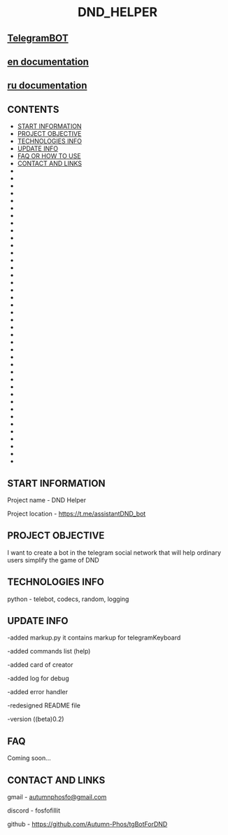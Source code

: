 
# <p align="center">DND_HELPER

<h2><a href='https://t.me/assistantDND_bot'>TelegramBOT</a></h2>
<h2><a href='content\documentation\enDocumentation.html'>en documentation</a></h2>
<h2><a href='content\documentation\ruDocumentation.html'>ru documentation</a></h2>

## CONTENTS

* [START INFORMATION](#START-INFORMATION)
* [PROJECT OBJECTIVE](#PROJECT-OBJECTIVE)
* [TECHNOLOGIES INFO](#TECHNOLOGIES-INFO)
* [UPDATE INFO](#UPDATE-INFO)
* [FAQ OR HOW TO USE](#FAQ)
* [CONTACT AND LINKS](#CONTACT-AND-LINKS)
*
*
*
*
*
*
*
*
*
*
*
*
*
*
*
*
*
*
*
*
*
*
*
*
*
*
*
*
*
*
*
*
*
*
*
*
*
*
*
*

## START INFORMATION

Project name - DND Helper

Project location - https://t.me/assistantDND_bot

## PROJECT OBJECTIVE

I want to create a bot in the telegram social 
network that will help ordinary users simplify 
the game of DND

## TECHNOLOGIES INFO

python - telebot, codecs, random, logging

## UPDATE INFO

-added markup.py it contains markup for telegramKeyboard

-added commands list (help)

-added card of creator

-added log for debug

-added error handler

-redesigned README file

-version ((beta)0.2)

## FAQ

Coming soon...

## CONTACT AND LINKS

gmail - autumnphosfo@gmail.com

discord - fosfofillit

github - https://github.com/Autumn-Phos/tgBotForDND
